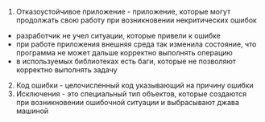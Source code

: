 1. Отказоустойчивое приложение - приложение, которые могут 
продолжать свою работу при возникновении некритических ошибок
* разработчик не учел ситуации, которые привели к ошибке
* при работе приложения внешняя среда так изменила состояние,
что программа не может дальше корректно выполнять операцию
* в используемых библиотеках есть баги, 
которые не позволяют корректно выполнять задачу
2. Код ошибки - целочисленный код указывающий на причину ошибки
3. Исключения - это специальный тип объектов, которые создаются при возникновении 
ошибочной ситуации и выбрасывают джава машиной
